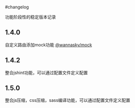 #changelog

功能阶段性的稳定版本记录

## 1.4.0

自定义路由添加mock功能 [@wannasky/mock](https://www.npmjs.com/package/@wannasky/mock)

## 1.4.2

整合jshint功能，可以通过配置文件定义配置

## 1.5.0

整合js压缩，css压缩，sass编译功能，可以通过配置文件定义配置
